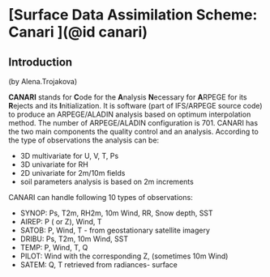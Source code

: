 # [Surface Data Assimilation Scheme: Canari ](@id canari)

## Introduction
(by Alena.Trojakova)

**CANARI** stands for **C**ode for the **A**nalysis **N**ecessary for **A**RPEGE for its **R**ejects and its **I**nitialization.
It is software (part of IFS/ARPEGE source code) to produce an ARPEGE/ALADIN analysis based on optimum interpolation method. The number of ARPEGE/ALADIN configuration is 701. CANARI has the two main components the quality control and an analysis. According to the type of observations the analysis can be:
* 3D multivariate for U, V, T, Ps
* 3D univariate for RH
* 2D univariate for 2m/10m fields
* soil parameters analysis is based on 2m increments

CANARI can handle following 10 types of observations:
* SYNOP: Ps, T2m, RH2m, 10m Wind, RR, Snow depth, SST
* AIREP: P ( or Z), Wind, T
* SATOB: P, Wind, T - from geostationary satellite imagery
* DRIBU: Ps, T2m, 10m Wind, SST
* TEMP: P, Wind, T, Q
* PILOT: Wind with the corresponding Z, (sometimes 10m Wind)
* SATEM: Q, T retrieved from radiances- surface


